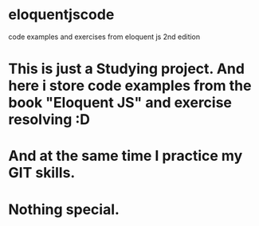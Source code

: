 # eloquentjscode
code examples and exercises from eloquent js 2nd edition

# This is just a Studying project. And here i store code examples from the book "Eloquent JS" and exercise resolving :D
# And at the same time I practice my GIT skills.
# Nothing special.
